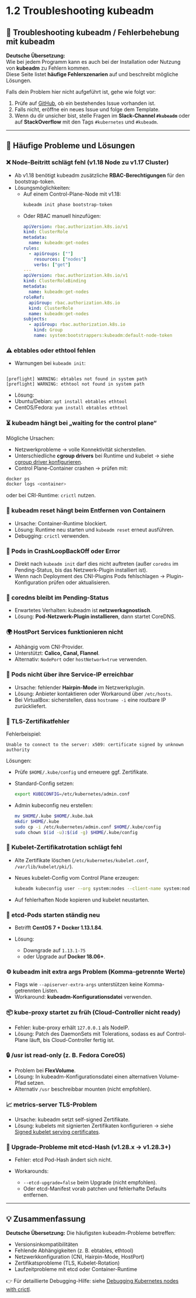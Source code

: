 # 1.2 Troubleshooting kubeadm

## 🚀 Troubleshooting kubeadm / Fehlerbehebung mit kubeadm


**Deutsche Übersetzung:**  
Wie bei jedem Programm kann es auch bei der Installation oder Nutzung von **kubeadm** zu Fehlern kommen.  
Diese Seite listet **häufige Fehlerszenarien** auf und beschreibt mögliche Lösungen.

Falls dein Problem hier nicht aufgeführt ist, gehe wie folgt vor:

1. Prüfe auf [GitHub](https://github.com/kubernetes/kubeadm), ob ein bestehendes Issue vorhanden ist.  
2. Falls nicht, eröffne ein neues Issue und folge dem Template.  
3. Wenn du dir unsicher bist, stelle Fragen im **Slack-Channel `#kubeadm`** oder auf **StackOverflow** mit den Tags `#kubernetes` und `#kubeadm`.  


---

## 🔑 Häufige Probleme und Lösungen


### ❌ Node-Beitritt schlägt fehl (v1.18 Node zu v1.17 Cluster)
- Ab v1.18 benötigt kubeadm zusätzliche **RBAC-Berechtigungen** für den bootstrap-token.  
- Lösungsmöglichkeiten:  
  - Auf einem Control-Plane-Node mit v1.18:  
    ```bash
    kubeadm init phase bootstrap-token
    ```  
  - Oder RBAC manuell hinzufügen:  
    ```yaml
    apiVersion: rbac.authorization.k8s.io/v1
    kind: ClusterRole
    metadata:
      name: kubeadm:get-nodes
    rules:
      - apiGroups: [""]
        resources: ["nodes"]
        verbs: ["get"]
    ---
    apiVersion: rbac.authorization.k8s.io/v1
    kind: ClusterRoleBinding
    metadata:
      name: kubeadm:get-nodes
    roleRef:
      apiGroup: rbac.authorization.k8s.io
      kind: ClusterRole
      name: kubeadm:get-nodes
    subjects:
      - apiGroup: rbac.authorization.k8s.io
        kind: Group
        name: system:bootstrappers:kubeadm:default-node-token
    ```


### ⚠️ ebtables oder ethtool fehlen
- Warnungen bei `kubeadm init`:  
````

[preflight] WARNING: ebtables not found in system path
[preflight] WARNING: ethtool not found in system path

````
- Lösung:  
- Ubuntu/Debian: `apt install ebtables ethtool`  
- CentOS/Fedora: `yum install ebtables ethtool`  


### ⏳ kubeadm hängt bei „waiting for the control plane“
Mögliche Ursachen:
- Netzwerkprobleme → volle Konnektivität sicherstellen.  
- Unterschiedliche **cgroup drivers** bei Runtime und kubelet → siehe [cgroup driver konfigurieren](https://kubernetes.io/docs/tasks/administer-cluster/kubeadm/configure-cgroup-driver/).  
- Control Plane-Container crashen → prüfen mit:  
```bash
docker ps
docker logs <container>
````

oder bei CRI-Runtime: `crictl` nutzen.

### 🔄 kubeadm reset hängt beim Entfernen von Containern

* Ursache: Container-Runtime blockiert.
* Lösung: Runtime neu starten und `kubeadm reset` erneut ausführen.
* Debugging: `crictl` verwenden.

### 🐳 Pods in CrashLoopBackOff oder Error

* Direkt nach `kubeadm init` darf dies nicht auftreten (außer `coredns` im Pending-Status, bis das Netzwerk-Plugin installiert ist).
* Wenn nach Deployment des CNI-Plugins Pods fehlschlagen → Plugin-Konfiguration prüfen oder aktualisieren.

### 📡 coredns bleibt im Pending-Status

* Erwartetes Verhalten: kubeadm ist **netzwerkagnostisch**.
* Lösung: **Pod-Netzwerk-Plugin installieren**, dann startet CoreDNS.

### 🌍 HostPort Services funktionieren nicht

* Abhängig vom CNI-Provider.
* Unterstützt: **Calico, Canal, Flannel**.
* Alternativ: `NodePort` oder `hostNetwork=true` verwenden.

### 🔄 Pods nicht über ihre Service-IP erreichbar

* Ursache: fehlender **Hairpin-Mode** im Netzwerkplugin.
* Lösung: Anbieter kontaktieren oder Workaround über `/etc/hosts`.
* Bei VirtualBox: sicherstellen, dass `hostname -i` eine routbare IP zurückliefert.

### 🔐 TLS-Zertifikatfehler

Fehlerbeispiel:

```
Unable to connect to the server: x509: certificate signed by unknown authority
```

Lösungen:

* Prüfe `$HOME/.kube/config` und erneuere ggf. Zertifikate.
* Standard-Config setzen:

  ```bash
  export KUBECONFIG=/etc/kubernetes/admin.conf
  ```
* Admin kubeconfig neu erstellen:

  ```bash
  mv $HOME/.kube $HOME/.kube.bak
  mkdir $HOME/.kube
  sudo cp -i /etc/kubernetes/admin.conf $HOME/.kube/config
  sudo chown $(id -u):$(id -g) $HOME/.kube/config
  ```

### 🔑 Kubelet-Zertifikatrotation schlägt fehl

* Alte Zertifikate löschen (`/etc/kubernetes/kubelet.conf`, `/var/lib/kubelet/pki/`).
* Neues kubelet-Config vom Control Plane erzeugen:

  ```bash
  kubeadm kubeconfig user --org system:nodes --client-name system:node:$NODE > kubelet.conf
  ```
* Auf fehlerhaften Node kopieren und kubelet neustarten.

### 🔄 etcd-Pods starten ständig neu

* Betrifft **CentOS 7 + Docker 1.13.1.84**.
* Lösung:

  * Downgrade auf `1.13.1-75`
  * oder Upgrade auf **Docker 18.06+**.

### ⚙️ kubeadm init extra args Problem (Komma-getrennte Werte)

* Flags wie `--apiserver-extra-args` unterstützen keine Komma-getrennten Listen.
* Workaround: **kubeadm-Konfigurationsdatei** verwenden.

### 📦 kube-proxy startet zu früh (Cloud-Controller nicht ready)

* Fehler: kube-proxy erhält `127.0.0.1` als NodeIP.
* Lösung: Patch des DaemonSets mit Tolerations, sodass es auf Control-Plane läuft, bis Cloud-Controller fertig ist.

### 🔒 /usr ist read-only (z. B. Fedora CoreOS)

* Problem bei **FlexVolume**.
* Lösung: In kubeadm-Konfigurationsdatei einen alternativen Volume-Pfad setzen.
* Alternativ `/usr` beschreibbar mounten (nicht empfohlen).

### 📈 metrics-server TLS-Problem

* Ursache: kubeadm setzt self-signed Zertifikate.
* Lösung: kubelets mit signierten Zertifikaten konfigurieren → siehe [Signed kubelet serving certificates](https://kubernetes.io/docs/tasks/administer-cluster/kubeadm/kubelet-integration/#enabling-signed-kubelet-serving-certificates).

### 🔄 Upgrade-Probleme mit etcd-Hash (v1.28.x → v1.28.3+)

* Fehler: etcd Pod-Hash ändert sich nicht.
* Workarounds:

  * `--etcd-upgrade=false` beim Upgrade (nicht empfohlen).
  * Oder etcd-Manifest vorab patchen und fehlerhafte Defaults entfernen.

---

## 💡 Zusammenfassung

**Deutsche Übersetzung:**
Die häufigsten kubeadm-Probleme betreffen:

* Versionsinkompatibilitäten
* Fehlende Abhängigkeiten (z. B. ebtables, ethtool)
* Netzwerkkonfiguration (CNI, Hairpin-Mode, HostPort)
* Zertifikatsprobleme (TLS, Kubelet-Rotation)
* Laufzeitprobleme mit etcd oder Container-Runtime

👉 Für detaillierte Debugging-Hilfe: siehe [Debugging Kubernetes nodes with crictl](https://kubernetes.io/docs/tasks/debug/debug-cluster/crictl/).

